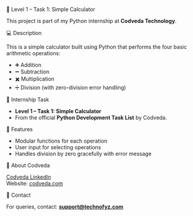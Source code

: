 🔢 Level 1 – Task 1: Simple Calculator

This project is part of my Python internship at **Codveda Technology**.

💻 Description

This is a simple calculator built using Python that performs the four basic arithmetic operations:

- ➕ Addition  
- ➖ Subtraction  
- ✖️ Multiplication  
- ➗ Division (with zero-division error handling)

🎯 Internship Task

- **Level 1 – Task 1: Simple Calculator**
- From the official **Python Development Task List** by Codveda.

🚀 Features

- Modular functions for each operation  
- User input for selecting operations  
- Handles division by zero gracefully with error message

🔗 About Codveda

[Codveda LinkedIn](https://www.linkedin.com/company/codveda-technologies/about/)  
Website: [codveda.com](http://www.technofyz.com/)

 📩 Contact

For queries, contact: **support@technofyz.com**

